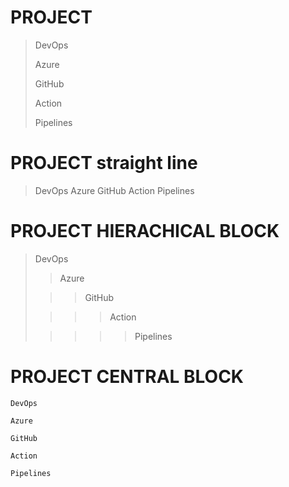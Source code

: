# PROJECT 

> DevOps
> 
> Azure
>  
> GitHub
> 
> Action
> 
> Pipelines


# PROJECT straight line

> DevOps
> Azure 
> GitHub
> Action
> Pipelines


# PROJECT HIERACHICAL BLOCK

> DevOps
> 
> > Azure
> 
> > > GitHub
> 
> > > > Action
> 
> > > > > Pipelines

# PROJECT CENTRAL BLOCK

>
    DevOps
>
    Azure
> 
    GitHub
> 
    Action
> 
    Pipelines

